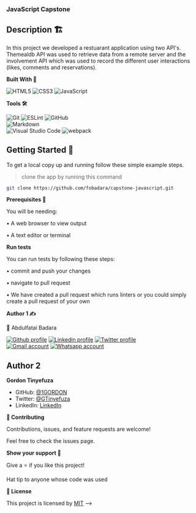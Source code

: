 ### JavaScript Capstone

## Description 🏗️

In this project we developed a restuarant application using two API's. Themealdb API was used to retrieve data from a remote server and the involvement API which was used to record the different user interactions (likes, comments and reservations).

**Built With 🔨**

![HTML5](https://img.shields.io/badge/html5-%23E34F26.svg?style=for-the-badge&logo=html5&logoColor=white)
![CSS3](https://img.shields.io/badge/css3-%231572B6.svg?style=for-the-badge&logo=css3&logoColor=white)
![JavaScript](https://img.shields.io/badge/javascript-%23323330.svg?style=for-the-badge&logo=javascript&logoColor=%23F7DF1E)

**Tools 🛠️**

![Git](https://img.shields.io/badge/git-%23F05033.svg?style=for-the-badge&logo=git&logoColor=white)
![ESLint](https://img.shields.io/badge/ESLint-4B3263?style=for-the-badge&logo=eslint&logoColor=white)
![GitHub](https://img.shields.io/badge/github-%23121011.svg?style=for-the-badge&logo=github&logoColor=white)  
![Markdown](https://img.shields.io/badge/markdown-%23000000.svg?style=for-the-badge&logo=markdown&logoColor=white)  
![Visual Studio Code](https://img.shields.io/badge/Visual%20Studio%20Code-0078d7.svg?style=for-the-badge&logo=visual-studio-code&logoColor=white)
![webpack](https://www.vectorlogo.zone/logos/js_webpack/js_webpack-ar21.svg)

## Getting Started 🏁

To get a local copy up and running follow these simple example steps.

> clone the app by running this command
```bash
git clone https://github.com/fobadara/capstone-javascript.git
```

**Prerequisites 📜**

You will be needing:

• A web browser to view output

• A text editor or terminal

**Run tests**

You can run tests by following these steps:

• commit and push your changes

• navigate to pull request

• We have created a pull request which runs linters or you could simply create a pull request of your own

**Author 1 ✍️**

👤 Abdulfatai Badara

<a target="_blank" href="https://github.com/fobadara"><img src="https://img.shields.io/badge/github-%23121011.svg?style=for-the-badge&logo=github&logoColor=white" alt="Github profile"></a>
<a target="_blank"
href="www.linkedin.com/in/fobadara"><img
src="https://img.shields.io/badge/-LinkedIn-0077b5?style=for-the-badge&logo=LinkedIn&logoColor=white" alt="Linkedin profile"></a>
<a target="_blank"
href="https://twitter.com/fob90s"><img
src="https://img.shields.io/badge/-Twitter-1DA1F2?style=for-the-badge&logo=Twitter&logoColor=white" alt="Twitter profile"></a>  
<a target="_blank"
href="mailto:fob90s@gmail.com"><img
src="https://img.shields.io/badge/-Gmail-D14836?style=for-the-badge&logo=Gmail&logoColor=white" alt="Gmail account"></a>
<a target="_blank"
href="https://wa.me/+2349066478370">
<img
src="https://img.shields.io/badge/WhatsApp-25D366?style=for-the-badge&logo=whatsapp&logoColor=white" alt="Whatsapp account"></a>

## Author 2

**Gordon Tinyefuza**

- GitHub: [@1GORDON](https://github.com/1GORDON)
- Twitter: [@GTinyefuza](https://twitter.com/Tinyefuza)
- LinkedIn: [LinkedIn](www.linkedin.com/in/tinyefuza-gordon-935747213)

**🤝 Contributing**

Contributions, issues, and feature requests are welcome!

Feel free to check the issues page.

**Show your support 💪**

Give a ⭐️ if you like this project!

Hat tip to anyone whose code was used

**📝 License**

This project is licensed by [MIT](LICENSE) -->
